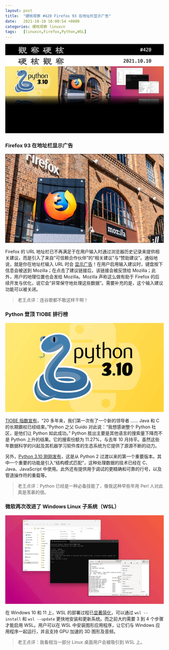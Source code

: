 ```yaml
---
layout: post
title:	"硬核观察 #420 Firefox 93 在地址栏显示广告"
date:	2021-10-10 16:00:54 +0800 
categories:	硬核观察 linuxcn 
tags:	[linuxcn,Firefox,Python,WSL]
---
```



![](/Asserts/Images/album/202110/10/155954vvew5huwjue7sseh.jpg)


### Firefox 93 在地址栏显示广告


![](/Asserts/Images/album/202110/10/160004z5ye273f9ks2t3lg.jpg)


Firefox 的 URL 地址栏已不再满足于在用户输入时通过浏览器历史记录来提供相关建议，而是引入了来自“可信赖合作伙伴”的“相关建议”与“赞助建议”。通俗地说，就是你在地址栏输入 URL 时会 [显示广告](https://www.howtogeek.com/760425/firefox-now-sends-your-address-bar-keystrokes-to-mozilla/)！在用户启用输入建议时，键盘按下信息会被送到 Mozilla；在点击了建议链接后，该链接会被反馈给 Mozilla；此外，用户的地理位置也会发给 Mozilla。Mozilla 声称这么做有助于 Firefox 的后续开发与优化，说它会“非常保守地处理这些数据”。需要补充的是，这个输入建议功能可以被关闭。



> 
> 老王点评：连谷歌都不敢这样干啊！
> 
> 
> 


### Python 登顶 TIOBE 排行榜


![](/Asserts/Images/album/202110/10/160025klitmlixti8tm5mi.jpg)


[TIOBE 指数宣布](https://www.tiobe.com/tiobe-index/)，“20 多年来，我们第一次有了一个新的领导者 …… Java 和 C 的长期霸权已经结束。”Python 之父 Guido 对此说：“我想感谢整个 Python 社区，是他们让 Python 如此成功。” Python 胜出主要是其他语言的搜索量下降而不是 Python 上升的结果。它的搜索份额为 11.27%，与去年 10 月持平。虽然这些年数据科学的兴起及其机器学习软件库的生态系统为它提供了源源不断的动力。


另外，[Python 3.10 刚刚发布](https://docs.python.org/3.10/whatsnew/3.10.html)，这是从 Python 2 过渡以来的第一个重要版本。其中一个重要的功能是引入“结构模式匹配”，这种处理数据的技术已经在 C、Java、JavaScript 中使用。此外还有提供用于调试的更精确和可靠的行号，以及管道操作符的重载等。



> 
> 老王点评：Python 已经是一种必备技能了，像我这种早些年用 Perl 人对此真是羡慕的很。
> 
> 
> 


### 微软再次改进了 Windows Linux 子系统（WSL）


![](/Asserts/Images/album/202110/10/160041pnpbrsbgs2k2ikwo.jpg)


在 Windows 10 和 11 上，WSL 的部署过程已[显著简化](https://arstechnica.com/gadgets/2021/10/the-best-part-of-windows-11-is-a-revamped-windows-subsystem-for-linux/)，可以通过 `wsl --install` 和 `wsl --update` 更快地安装和更新系统。而之前大约需要 3 到 4 个步骤才能启用 WSL。用户可以在 WSL 中安装图形应用程序，让它们与 Windows 应用程序一起运行，并且支持 GPU 加速的 3D 图形及音频。



> 
> 老王点评：我看相当一部分 Linux 桌面用户会被吸引到 WSL 上。
> 
> 
>
